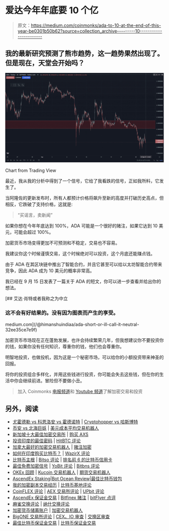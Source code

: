 # 爱达今年年底要 10 个亿

> 原文：<https://medium.com/coinmonks/ada-to-10-at-the-end-of-this-year-be0301b50b62?source=collection_archive---------10----------------------->

## 我的最新研究预测了熊市趋势，这一趋势果然出现了。但是现在，天堂会开始吗？

![](img/ffe856dc49ab32cb4b8a40c02ea60d2b.png)

Chart from Trading View

最近，我从我的分析中得到了一个信号，它给了我看跌的信号，正如我所料，它发生了。

当阿隆佐的更新发布时，所有人都预计价格将飙升至新的高度并打破历史高点，但相反，它跌破了支持价格，这就是:

> “买谣言，卖新闻”

如果你想在今年年底达到 100%，ADA 可能是一个很好的赌注，如果它达到 10 美元，可能会超过 100%。

加密货币市场变得更加不可预测和不稳定，交易也不容易。

我建议你这个时候谨慎交易，这个时候绝对可以投资，这个月底还能赚点钱。

由于 ADA 在其区块链中推出了智能合约，并且它甚至可以给以太坊智能合约带来竞争，因此 ADA 成为 10 美元的概率非常高。

我已经在 9 月 15 日发表了一篇关于 ADA 的短文，你可以进一步查看并给出你的想法。

[](/@himanshuindiaa/ada-short-or-ill-call-it-neutral-32ee35ce7e9f) [## 艾达·肖特或者我称之为中立

### 这不会有好结果的。没有因为图表而产生的享受。

medium.com](/@himanshuindiaa/ada-short-or-ill-call-it-neutral-32ee35ce7e9f) 

加密货币市场现在正在蓬勃发展，也许会持续繁荣几年，但我想建议你不要投资你的钱，如果你没有任何知识，尊重你的钱，他们也会尊重你。

明智地投资，也做投机，因为这是一个秘密市场，可以给你的小额投资带来神圣的回报。

将你的投资组合多样化，并用这些钱进行投资，你可能会失去这些钱，但在你的生活中你会继续前进。冒险但不要做小丑。

> 加入 Coinmonks [电报频道](https://t.me/coincodecap)和 [Youtube 频道](https://www.youtube.com/channel/UCbyDhTbOiKh2iUMKBi4-4Zg)了解加密交易和投资

## 另外，阅读

*   [尤霍德勒 vs 科恩洛安 vs 霍德诺特](/coinmonks/youhodler-vs-coinloan-vs-hodlnaut-b1050acde55a) | [Cryptohopper vs 哈斯博特](https://blog.coincodecap.com/cryptohopper-vs-haasbot)
*   [币安 vs 北海巨妖](https://blog.coincodecap.com/binance-vs-kraken) | [美元成本平均交易机器人](https://blog.coincodecap.com/pionex-dca-bot)
*   [新加坡十大最佳加密交易所](https://blog.coincodecap.com/crypto-exchange-in-singapore) | [购买 AXS](https://blog.coincodecap.com/buy-axs-token)
*   [投资印度的最佳密码](https://blog.coincodecap.com/best-crypto-to-invest-in-india-in-2021) | [HitBTC 评论](/coinmonks/hitbtc-review-c5143c5d53c2)
*   [加拿大最好的加密交易机器人](https://blog.coincodecap.com/5-best-crypto-trading-bots-in-canada) | [赌注加密](https://blog.coincodecap.com/staking-crypto)
*   [如何在印度购买比特币？](/coinmonks/buy-bitcoin-in-india-feb50ddfef94) | [WazirX 评论](/coinmonks/wazirx-review-5c811b074f5b)
*   [比特币主根](https://blog.coincodecap.com/bitcoin-taproot) | [Bitso 评论](https://blog.coincodecap.com/bitso-review) | [排名前 6 的比特币信用卡](/coinmonks/bitcoin-credit-card-bc8ab6f377c6)
*   [最佳免费加密信号](https://blog.coincodecap.com/free-crypto-signals) | [YoBit 评论](/coinmonks/yobit-review-175464162c62) | [Bitbns 评论](/coinmonks/bitbns-review-38256a07e161)
*   [OKEx 回顾](/coinmonks/okex-review-6b369304110f) | [Kucoin 交易机器人](/coinmonks/kucoin-trading-bot-automate-your-trades-8cf0ca2138e0) | [期货交易机器人](/coinmonks/futures-trading-bots-5a282ccee3f5)
*   [AscendEx Staking](https://blog.coincodecap.com/ascendex-staking)|[Bot Ocean Review](https://blog.coincodecap.com/bot-ocean-review)|[最佳比特币钱包](https://blog.coincodecap.com/bitcoin-wallets-india)
*   [我的加密副本交易经历](/coinmonks/my-experience-with-crypto-copy-trading-d6feb2ce3ac5) | [比特币基地评论](/coinmonks/coinbase-review-6ef4e0f56064)
*   [CoinFLEX 评论](https://blog.coincodecap.com/coinflex-review) | [AEX 交易所评论](https://blog.coincodecap.com/aex-exchange-review) | [UPbit 评论](https://blog.coincodecap.com/upbit-review)
*   [AscendEx 保证金交易](https://blog.coincodecap.com/ascendex-margin-trading) | [Bitfinex 赌注](https://blog.coincodecap.com/bitfinex-staking) | [bitFlyer 点评](https://blog.coincodecap.com/bitflyer-review)
*   [麻雀交换评论](https://blog.coincodecap.com/sparrow-exchange-review) | [纳什交换评论](https://blog.coincodecap.com/nash-exchange-review)
*   [加密货币储蓄账户](/coinmonks/cryptocurrency-savings-accounts-be3bc0feffbf) | [加密交易机器人](https://blog.coincodecap.com/best-crypto-trading-bots)
*   [BigONE 交易所评论](/coinmonks/bigone-exchange-review-64705d85a1d4) | [CEX。IO 审查](https://blog.coincodecap.com/cex-io-review) | [交换区审查](/coinmonks/swapzone-review-crypto-exchange-data-aggregator-e0ad78e55ed7)
*   [最佳比特币保证金交易](/coinmonks/bitcoin-margin-trading-exchange-bcbfcbf7b8e3) | [比特币保证金交易](https://blog.coincodecap.com/bityard-margin-trading)